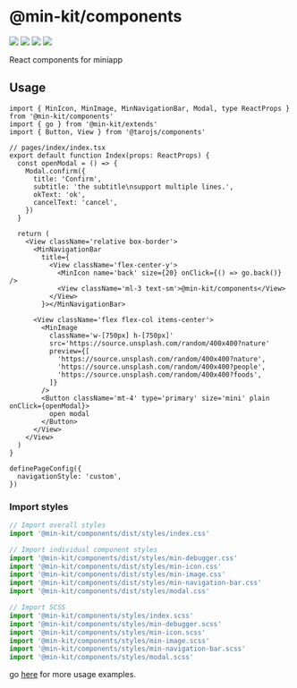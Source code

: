 # @min-kit/components

[![](https://img.shields.io/codecov/c/github/rexerwang/min-kit?style=for-the-badge)](https://codecov.io/gh/rexerwang/min-kit)
[![](https://img.shields.io/npm/types/%40min-kit/components?style=for-the-badge)](https://github.com/rexerwang/min-kit/tree/main/packages/components)
[![](https://img.shields.io/npm/v/%40min-kit/components?style=for-the-badge)](https://npm.im/@min-kit/components)
[![](https://img.shields.io/badge/React-Tarojs-007ACC?style=for-the-badge&logo=react&logoColor=61DAFB&labelColor=20232A)](https://github.dev/NervJS/taro)

React components for miniapp

## Usage

```tsx
import { MinIcon, MinImage, MinNavigationBar, Modal, type ReactProps } from '@min-kit/components'
import { go } from '@min-kit/extends'
import { Button, View } from '@tarojs/components'

// pages/index/index.tsx
export default function Index(props: ReactProps) {
  const openModal = () => {
    Modal.confirm({
      title: 'Confirm',
      subtitle: 'the subtitle\nsupport multiple lines.',
      okText: 'ok',
      cancelText: 'cancel',
    })
  }

  return (
    <View className='relative box-border'>
      <MinNavigationBar
        title={
          <View className='flex-center-y'>
            <MinIcon name='back' size={20} onClick={() => go.back()} />
            <View className='ml-3 text-sm'>@min-kit/components</View>
          </View>
        }></MinNavigationBar>

      <View className='flex flex-col items-center'>
        <MinImage
          className='w-[750px] h-[750px]'
          src='https://source.unsplash.com/random/400x400?nature'
          preview={[
            'https://source.unsplash.com/random/400x400?nature',
            'https://source.unsplash.com/random/400x400?people',
            'https://source.unsplash.com/random/400x400?foods',
          ]}
        />
        <Button className='mt-4' type='primary' size='mini' plain onClick={openModal}>
          open modal
        </Button>
      </View>
    </View>
  )
}

definePageConfig({
  navigationStyle: 'custom',
})
```

### Import styles

```js
// Import overall styles
import '@min-kit/components/dist/styles/index.css'

// Import individual component styles
import '@min-kit/components/dist/styles/min-debugger.css'
import '@min-kit/components/dist/styles/min-icon.css'
import '@min-kit/components/dist/styles/min-image.css'
import '@min-kit/components/dist/styles/min-navigation-bar.css'
import '@min-kit/components/dist/styles/modal.css'

// Import SCSS
import '@min-kit/components/styles/index.scss'
import '@min-kit/components/styles/min-debugger.scss'
import '@min-kit/components/styles/min-icon.scss'
import '@min-kit/components/styles/min-image.scss'
import '@min-kit/components/styles/min-navigation-bar.scss'
import '@min-kit/components/styles/modal.scss'
```

go [here](https://github.com/rexerwang/min-kit/tree/main/packages/example/src/pkg-components/pages) for more usage examples.
